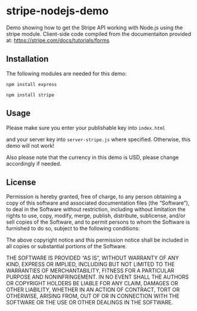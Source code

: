 stripe-nodejs-demo
==================

Demo showing how to get the Stripe API working with Node.js using the stripe module. Client-side code compiled from the documentaiton provided at: https://stripe.com/docs/tutorials/forms


Installation
-------------

The following modules are needed for this demo:

`npm install express`

`npm install stripe`

Usage
---------

Please make sure you enter your publishable key into `index.html`

and your server key into `server-stripe.js` where specified. Otherwise, this demo will not work!

Also please note that the currency in this demo is USD, please change accordingly if needed.

License
--------

Permission is hereby granted, free of charge, to any person obtaining a copy of this software and associated documentation files (the “Software”), to deal in the Software without restriction, including without limitation the rights to use, copy, modify, merge, publish, distribute, sublicense, and/or sell copies of the Software, and to permit persons to whom the Software is furnished to do so, subject to the following conditions:

The above copyright notice and this permission notice shall be included in all copies or substantial portions of the Software.

THE SOFTWARE IS PROVIDED “AS IS”, WITHOUT WARRANTY OF ANY KIND, EXPRESS OR IMPLIED, INCLUDING BUT NOT LIMITED TO THE WARRANTIES OF MERCHANTABILITY, FITNESS FOR A PARTICULAR PURPOSE AND NONINFRINGEMENT. IN NO EVENT SHALL THE AUTHORS OR COPYRIGHT HOLDERS BE LIABLE FOR ANY CLAIM, DAMAGES OR OTHER LIABILITY, WHETHER IN AN ACTION OF CONTRACT, TORT OR OTHERWISE, ARISING FROM, OUT OF OR IN CONNECTION WITH THE SOFTWARE OR THE USE OR OTHER DEALINGS IN THE SOFTWARE.